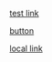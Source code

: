<a href="http://lvh.me:7000/projects" referrerpolicy="origin">test link</a>

[button](https://app.qa-gke.uffizzi.com/projects)

[local link](http://lvh.me:7000/projects)
